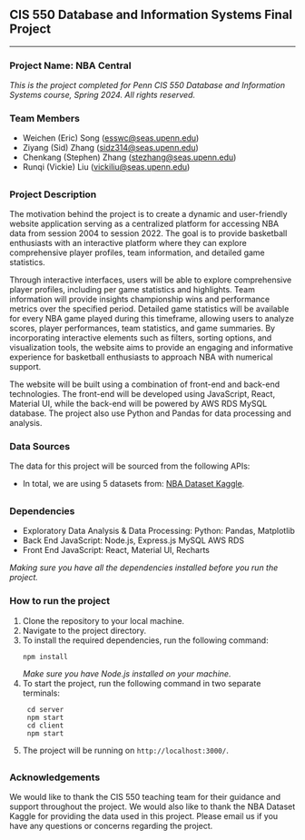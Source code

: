 ## CIS 550 Database and Information Systems Final Project
---

### Project Name: NBA Central

_This is the project completed for Penn CIS 550 Database and Information Systems course, Spring 2024. All rights reserved._

### Team Members

- Weichen (Eric) Song (esswc@seas.upenn.edu)
- Ziyang (Sid) Zhang (sidz314@seas.upenn.edu)
- Chenkang (Stephen) Zhang (stezhang@seas.upenn.edu)
- Runqi (Vickie) Liu (vickiliu@seas.upenn.edu)

##

### Project Description

The motivation behind the project is to create a dynamic and user-friendly website application serving as a centralized platform for accessing NBA data from session 2004 to session 2022. The goal is to provide basketball enthusiasts with an interactive platform where they can explore comprehensive player profiles, team information, and detailed game statistics.

Through interactive interfaces, users will be able to explore comprehensive player profiles, including per game statistics and highlights. Team information will provide insights championship wins and performance metrics over the specified period. Detailed game statistics will be available for every NBA game played during this timeframe, allowing users to analyze scores, player performances, team statistics, and game summaries. By incorporating interactive elements such as filters, sorting options, and visualization tools, the website aims to provide an engaging and informative experience for basketball enthusiasts to approach NBA with numerical support.

The website will be built using a combination of front-end and back-end technologies. The front-end will be developed using JavaScript, React, Material UI, while the back-end will be powered by AWS RDS MySQL database. The project also use Python and Pandas for data processing and analysis.

### Data Sources

The data for this project will be sourced from the following APIs:

- In total, we are using 5 datasets from: [NBA Dataset Kaggle](https://www.kaggle.com/datasets/nathanlauga/nba-games?select=games.csv).

##

### Dependencies
- Exploratory Data Analysis & Data Processing:
  Python: Pandas, Matplotlib
- Back End
   JavaScript: Node.js, Express.js
   MySQL
   AWS RDS
- Front End
   JavaScript: React, Material UI, Recharts

*Making sure you have all the dependencies installed before you run the project.*

### How to run the project

1. Clone the repository to your local machine.
2. Navigate to the project directory.
3. To install the required dependencies, run the following command:
   ```
   npm install
   ```
   *Make sure you have Node.js installed on your machine.*
4. To start the project, run the following command in two separate terminals:
   ```
    cd server
    npm start
    cd client
    npm start
    ```
5. The project will be running on `http://localhost:3000/`.

##

### Acknowledgements

We would like to thank the CIS 550 teaching team for their guidance and support throughout the project. We would also like to thank the NBA Dataset Kaggle for providing the data used in this project. Please email us if you have any questions or concerns regarding the project.
